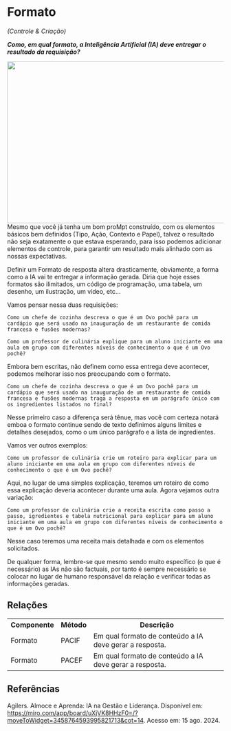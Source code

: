 # Formato
*(Controle & Criação)*

***Como, em qual formato, a Inteligência Artificial (IA) deve entregar o resultado da requisição?***

  <img src="https://github.com/user-attachments/assets/769152cf-b7af-48e3-b560-da6254f21670" align="left" width="637" height="375">

Mesmo que você já tenha um bom proMpt construído, com os elementos básicos bem definidos (Tipo, Ação, Contexto e Papel), talvez o resultado não seja exatamente o que estava esperando, para isso podemos adicionar elementos de controle, para garantir um resultado mais alinhado com as nossas expectativas.

Definir um Formato de resposta altera drasticamente, obviamente, a forma como a IA vai te entregar a informação gerada. Diria que hoje esses formatos são ilimitados, um código de programação, uma tabela, um desenho, um ilustração, um vídeo, etc...

Vamos pensar nessa duas requisições:
```
Como um chefe de cozinha descreva o que é um Ovo pochê para um cardápio que será usado na inauguração de um restaurante de comida francesa e fusões modernas?
```

```
Como um professor de culinária explique para um aluno iniciante em uma aula em grupo com diferentes níveis de conhecimento o que é um Ovo pochê?
```

Embora bem escritas, não definem como essa entrega deve acontecer, podemos melhorar isso nos preocupando com o formato.

```
Como um chefe de cozinha descreva o que é um Ovo pochê para um cardápio que será usado na inauguração de um restaurante de comida francesa e fusões modernas traga a resposta em um parágrafo único com os ingredientes listados no final?
```
Nesse primeiro caso a diferença será tênue, mas você com certeza notará emboa o formato continue sendo de texto definimos alguns limites e detalhes desejados, como o um único parágrafo e a lista de ingredientes.

Vamos ver outros exemplos:

```
Como um professor de culinária crie um roteiro para explicar para um aluno iniciante em uma aula em grupo com diferentes níveis de conhecimento o que é um Ovo pochê?
```

Aqui, no lugar de uma simples explicação, teremos um roteiro de como essa explicação deveria acontecer durante uma aula. Agora vejamos outra variação:

```
Como um professor de culinária crie a receita escrita como passo a passo, igredientes e tabela nutricional para explicar para um aluno iniciante em uma aula em grupo com diferentes níveis de conhecimento o que é um Ovo pochê?
```

Nesse caso teremos uma receita mais detalhada e com os elementos solicitados.

De qualquer forma, lembre-se que mesmo sendo muito específico (o que é necessário) as IAs não são factuais, por tanto é sempre necessário se colocar no lugar de humano responsável da relação e verificar todas as informações geradas.

## Relações
<table>
<tr>
  <th>Componente</th>	<th>Método</th>	<th>Descrição</th>
</tr>
<tr>
  <td>Formato</td><td>PACIF</td><td>	Em qual formato de conteúdo a IA deve gerar  a resposta.</td>
</tr>
  <tr>
  <td>Formato</td><td>PACEF</td><td>	Em qual formato de conteúdo a IA deve gerar  a resposta.</td>
</tr>
</table>

## Referências
Agilers. Almoce e Aprenda: IA na Gestão e Liderança. Disponível em: https://miro.com/app/board/uXjVK8HHzF0=/?moveToWidget=3458764593995821713&cot=14. Acesso em: 15 ago. 2024.

